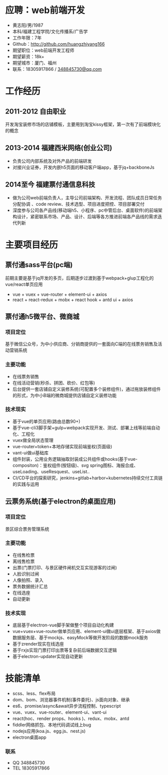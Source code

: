 # 应聘：web前端开发
 - 黄志阳/男/1987 
 - 本科/福建工程学院/文化传播系/广告学 
 - 工作年限：7年
 - Github：http://github.com/huangzhiyang166
 - 期望职位：web前端开发工程师
 - 期望薪资：18k+
 - 期望城市：厦门、福州
 - 联系：18305917866 / 348845730@qq.com
 
# 工作经历
## 2011-2012  自由职业
开发淘宝装修市场的店铺模板，主要用到淘宝kissy框架，第一次有了前端模块化的概念

## 2013-2014  福建西米网络(创业公司)
- 负责公司内部系统及对外产品的前端研发 
- 对接兴业证券，开发内嵌h5页面的移动客户端app，基于jq+backboneJs 

## 2014至今   福建票付通信息科技
- 做为公司web前端负责人，主导公司前端架构、开发流程、团队成员日常任务分配协调  、code review、技术选型、项目进度把控、项目部署交付
- 深度参与公司各产品线(移动端h5、小程序、pc中管后台、桌面软件)的前端架构设计，紧密联系市场、产品、设计、后端等各方推进前端各产品线的需求迭代列新

# 主要项目经历
## 票付通sass平台(pc端) 
前期主要是基于jq开发的多页，后期逐步过渡到基于webpack+glup工程化的vue/react单页应用 
-  vue + vuex + vue-router + element-ui + axios 
- react + react-redux + mobx + react hook + antd ui + axios 

## 票付通h5微平台、微商城 
### 项目定位
基于微信公众号，为中小供应商、分销商提供的一套面向C端的在线票务销售及活动营销系统

### 主要功能
- 在线票务销售
- 在线活动营销(秒杀、拼团、砍价、红包等)
- 后台提供一套店铺自定义装修系统(可配置多个装修组件)，通过拖放装修组件的形式，为中小B端的微商城提供店铺自定义装修功能

### 技术现实
- 基于vue的单页应用(路由总数90+)
- 基于vue-cli3脚手架+gulp+webpack实现开发、测试、部署上线等前端自动化、工程化
- vuex做全局状态管理
- vue-router+token+本地存储实现前端鉴权(页面级)
- vant-ui做ui基础库
- 组件封装，公用业务逻辑抽取封装成公共组件或hooks(基于vue-compositon)：鉴权组件(按钮级)、svg spring图标、海报合成、useLoading、useResquest、useList..
- CI/CD平台的探索研究，jenkins+gitlab+harbor+kubernetes持续交付工具链的实践与运用

## 云票务系统(基于electron的桌面应用) 
### 项目定位
景区综合票务管理系统

### 主要功能
- 在线售检票
- 离线售检票
- 出票(门票打印、与景区硬件闸机交互实现游客的过闸)
- 人脸识别过闸
- 人像拍照、录入
- 票务数据统计汇总
- 在线选座
- 自动更新

### 技术实现
- 底层基于electron-vue脚手架做整个项目自动化构建
- vue+vuex+vue-router做单页应用、element-ui做ui底层框架、基于axios做数据服务层、基于mockjs、easyMock等做开发阶段的数据mock服务
- 基于zrender现实在线选座
- 基于rxjs实现门票打印出票等复杂前后端数据交互逻辑
- 基于electron-updater实现自动更新


# 技能清单
- scss、less、flex布局
- dom、bom、浏览器事件机制(事件委托)、js面向对象、继承 
- es6、promise/async&await异步流程控制、typescript
- vue、vuex、vue-router、element-ui、vant-ui
- react(hoc、render props、hooks )、redux、mobx、antd
- fiddler网络抓包、本地代码调试线上bug
- nodejs应用(koa.js、egg.js、nest.js)
- electron桌面app


### 联系
- QQ  348845730
- TEL 18305917866



